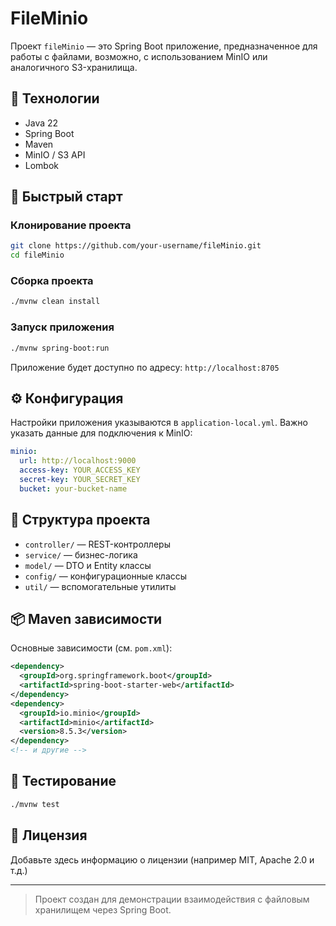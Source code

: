 
# FileMinio

Проект `fileMinio` — это Spring Boot приложение, предназначенное для работы с файлами, возможно, с использованием MinIO или аналогичного S3-хранилища.

## 🔧 Технологии

- Java 22
- Spring Boot
- Maven
- MinIO / S3 API
- Lombok

## 🚀 Быстрый старт

### Клонирование проекта

```bash
git clone https://github.com/your-username/fileMinio.git
cd fileMinio
```

### Сборка проекта

```bash
./mvnw clean install
```

### Запуск приложения

```bash
./mvnw spring-boot:run
```

Приложение будет доступно по адресу: `http://localhost:8705`

## ⚙️ Конфигурация

Настройки приложения указываются в `application-local.yml`. Важно указать данные для подключения к MinIO:

```yaml
minio:
  url: http://localhost:9000
  access-key: YOUR_ACCESS_KEY
  secret-key: YOUR_SECRET_KEY
  bucket: your-bucket-name
```

## 📂 Структура проекта

- `controller/` — REST-контроллеры
- `service/` — бизнес-логика
- `model/` — DTO и Entity классы
- `config/` — конфигурационные классы
- `util/` — вспомогательные утилиты

## 📦 Maven зависимости

Основные зависимости (см. `pom.xml`):

```xml
<dependency>
  <groupId>org.springframework.boot</groupId>
  <artifactId>spring-boot-starter-web</artifactId>
</dependency>
<dependency>
  <groupId>io.minio</groupId>
  <artifactId>minio</artifactId>
  <version>8.5.3</version>
</dependency>
<!-- и другие -->
```

## 🧪 Тестирование

```bash
./mvnw test
```

## 📝 Лицензия

Добавьте здесь информацию о лицензии (например MIT, Apache 2.0 и т.д.)

---

> Проект создан для демонстрации взаимодействия с файловым хранилищем через Spring Boot.


